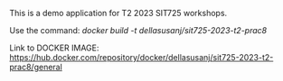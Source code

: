 This is a demo application for T2 2023 SIT725 workshops.


Use the command:
*docker build -t dellasusanj/sit725-2023-t2-prac8*


Link to DOCKER IMAGE:
https://hub.docker.com/repository/docker/dellasusanj/sit725-2023-t2-prac8/general 